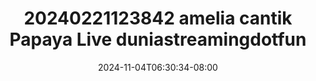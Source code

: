 --- 
title: "20240221123842 amelia cantik Papaya Live  duniastreamingdotfun"
description: "download bokep 20240221123842 amelia cantik Papaya Live  duniastreamingdotfun premium   terbaru"
date: 2024-11-04T06:30:34-08:00
file_code: "h2y35zd4oqo2"
draft: false
cover: "lkyzop9bezhipiuy.jpg"
tags: ["amelia", "cantik", "Papaya", "Live", "duniastreamingdotfun", "bokep-indo", "bokep-viral", "bokep-ig"]
length: 2187
fld_id: "1483009"
foldername: "Amelia papaya"
categories: ["Amelia papaya"]
views: 0
---